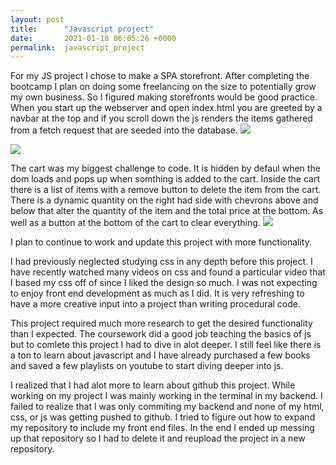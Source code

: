 ```yaml
---
layout: post
title:      "Javascript project"
date:       2021-01-18 06:05:26 +0000
permalink:  javascript_project
---
```



For my JS project I chose to make a SPA storefront. After completing the bootcamp I plan on doing some freelancing on the size to potentially grow my own business. So I figured making storefronts would be good practice. When you start up the webserver and open index.html you are greeted by a navbar at the top and if you scroll down the js renders the items gathered from a fetch request that are seeded into the database.
![](https://imgur.com/2gqCEII)

![](https://imgur.com/Y257gDk)

The cart was my biggest challenge to code. It is hidden by defaul when the dom loads and pops up when somthing is added to the cart. Inside the cart there is a list of items with a remove button to delete the item from the cart. There is a dynamic quantity  on the right had side with chevrons above and below that alter the quantity of the item and the total price at the bottom. As well as a button at the bottom of the cart to clear everything. 
![](https://imgur.com/1HsAQtP)

I plan to continue to work and update this project with more functionality.

I had previously neglected studying css in any depth before this project. I have recently watched many videos on css and found a particular video that I based my css off of since I liked the design so much. I was not expecting to enjoy front end development as much as I did. It is very refreshing to have a more creative input into a project than writing procedural code.

This project required much more research to get the desired functionality than I expected. The coursework did a good job teaching the basics of js but to comlete this project I had to dive in alot deeper. I still feel like there is a ton to learn about javascript and I have already purchased a few books and saved a few playlists on youtube to start diving deeper into js.

I realized that I had alot more to learn about github this project. While working on my project I was mainly working in the terminal in my backend. I failed to realize that I was only commiting my backend and none of my html, css, or js was getting pushed to github. I tried to figure out how to expand my repository to include my front end files. In the end I ended up messing up that repository so I had to delete it and reupload the project in a new repository.

